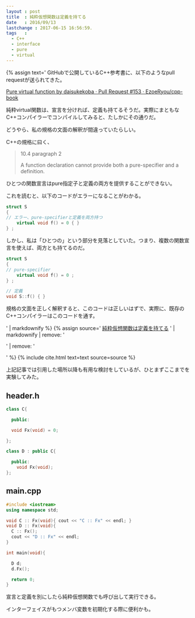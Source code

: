 ```yaml
---
layout : post
title  : 純粋仮想関数は定義を持てる
date   : 2016/09/13
lastchange : 2017-06-15 16:56:59.
tags   :
  - C++
  - interface
  - pure
  - virtual
---
```


{% assign text='
GitHubで公開しているC++参考書に、以下のようなpull requestが送られてきた。

[Pure virtual function by daisukekoba · Pull Request #153 · EzoeRyou/cpp-book](https://github.com/EzoeRyou/cpp-book/pull/153)

純粋virtual関数は、宣言を分ければ、定義も持てるそうだ。実際にまともなC++コンパイラーでコンパイルしてみると、たしかにその通りだ。

どうやら、私の規格の文面の解釈が間違っていたらしい。

C++の規格に曰く、

> 10.4 paragraph 2
>
> A function declaration cannot provide both a pure-specifier and a definition.

ひとつの関数宣言はpure指定子と定義の両方を提供することができない。

これを読むと、以下のコードがエラーになることがわかる。

```cpp
struct S
{
// エラー、pure-specifierと定義を両方持つ
    virtual void f() = 0 { }
} ;
```

しかし、私は「ひとつの」という部分を見落としていた。つまり、複数の関数宣言を使えば、両方とも持てるのだ。

```cpp
struct S
{
// pure-specifier
    virtual void f() = 0 ;
} ;

// 定義
void S::f() { } 
```

規格の文面を正しく解釈すると、このコードは正しいはずで、実際に、既存のC++コンパイラーはこのコードを通す。 

' | markdownify %}
{% assign source='
[純粋仮想関数は定義を持てる](https://cpplover.blogspot.jp/2013/11/blog-post_24.html)
' | markdownify | remove: '<p>' | remove: '</p>' %}
{% include cite.html text=text source=source %}

上記記事では引用した場所以降も有用な検討をしているが、ひとまずここまでを実験してみた。

## header.h

```cpp
class C{

  public:

  void Fx(void) = 0;

};

class D : public C{

  public:
    void Fx(void);
};
```

## main.cpp

```cpp
#include <iostream>
using namespace std;

void C :: Fx(void){ cout << "C :: Fx" << endl; }
void D :: Fx(void){
  C :: Fx();
  cout << "D :: Fx" << endl;
}

int main(void){

  D d;
  d.Fx();

  return 0;
}
```

宣言と定義を別にしたら純粋仮想関数でも呼び出して実行できる。

インターフェイスがもつメンバ変数を初期化する際に便利かも。
